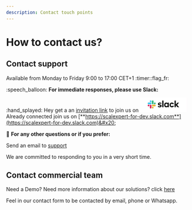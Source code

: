 ```yaml
---
description: Contact touch points
---
```


# How to contact us?

## Contact support

Available from Monday to Friday 9:00 to 17:00 CET+1 :timer::flag\_fr:

:speech\_balloon:    **For immediate responses, please use Slack:**

:hand\_splayed: Hey get a an [invitation link](https://scalexpert-for-dev.slack.com/join/shared\_invite/zt-27hrbnm8h-yYKhKTpcjd\~PFMKqF7K9xg#/shared-invite/email) to join us on [<picture><source srcset="../.gitbook/assets/slack-brand-refresh_03-new-logos-purple_rectangle.png" media="(prefers-color-scheme: dark)"><img src="../.gitbook/assets/slack-brand-refresh_03-new-logos-white_rectangle.png" alt="Do want to chat with us on slack?" data-size="original"></picture>](https://join.slack.com/t/scalexpert-for-dev/shared\_invite/zt-27hrbnm8h-yYKhKTpcjd\~PFMKqF7K9xg)\
Already connected join us on [**https://scalexpert-for-dev.slack.com**](https://scalexpert-for-dev.slack.com)&#x20;

:e-mail: **For any other questions or if you prefer:**

Send an email to [support](mailto:sg-ecommerce-support.world@socgen.com)

We are committed to responding to you in a very short time.

## Contact commercial team

Need a Demo? Need more information about our solutions? click [here](https://scalexpert.societegenerale.com/nous-contacter)

Feel in our contact form to be contacted by email, phone or Whatsapp.
